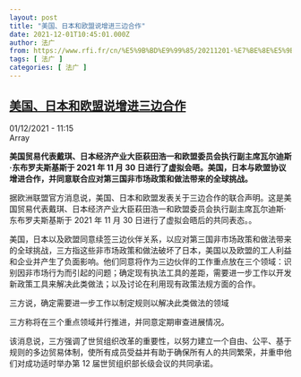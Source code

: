 ```yaml
---
layout: post
title: "美国、日本和欧盟说增进三边合作"
date: 2021-12-01T10:45:01.000Z
author: 法广
from: https://www.rfi.fr/cn/%E5%9B%BD%E9%99%85/20211201-%E7%BE%8E%E5%9B%BD-%E6%97%A5%E6%9C%AC%E5%92%8C%E6%AC%A7%E7%9B%9F%E8%AF%B4%E5%A2%9E%E8%BF%9B%E4%B8%89%E8%BE%B9%E5%90%88%E4%BD%9C
tags: [ 法广 ]
categories: [ 法广 ]
---
```

<!--1638355501000-->
[美国、日本和欧盟说增进三边合作](https://www.rfi.fr/cn/%E5%9B%BD%E9%99%85/20211201-%E7%BE%8E%E5%9B%BD-%E6%97%A5%E6%9C%AC%E5%92%8C%E6%AC%A7%E7%9B%9F%E8%AF%B4%E5%A2%9E%E8%BF%9B%E4%B8%89%E8%BE%B9%E5%90%88%E4%BD%9C)
------

<div>
<div>01/12/2021 - 11:15</div>Array<p><strong>                    美国贸易代表戴琪、日本经济产业大臣萩田浩一和欧盟委员会执行副主席瓦尔迪斯·东布罗夫斯基斯于 2021 年 11 月 30 日进行了虚拟会晤。美国，日本与欧盟协议增进合作，并同意联合应对第三国非市场政策和做法带来的全球挑战。                </strong></p><div >                    <p>据欧洲联盟官方消息说，美国、日本和欧盟发表关于三边合作的联合声明。这是美国贸易代表戴琪、日本经济产业大臣萩田浩一和欧盟委员会执行副主席瓦尔迪斯·东布罗夫斯基斯于 2021 年 11 月 30 日进行了虚拟会晤后的共同表态。。</p><p>美国，日本以及欧盟同意续签三边伙伴关系，以应对第三国非市场政策和做法带来的全球挑战，三方指这些非市场政策和做法破坏了日本，美国以及欧盟的工人利益和企业并产生了负面影响。他们同意将作为三边伙伴的工作重点放在三个领域：识别因非市场行为而引起的问题；确定现有执法工具的差距，需要进一步工作以开发新政策工具来解决此类做法；以及讨论在利用现有政策法规方面的合作。</p><p>三方说，确定需要进一步工作以制定规则以解决此类做法的领域</p><p>三方称将在三个重点领域并行推进，并同意定期审查进展情况。</p><p>该消息说，三方强调了世贸组织改革的重要性，以努力建立一个自由、公平、基于规则的多边贸易体制，使所有成员受益并有助于确保所有人的共同繁荣，并重申他们对成功适时举办第 12 届世贸组织部长级会议的共同承诺。</p>                                            <div data-selfpromo-newsletter>    </div>    <div data-selfpromo-app>    </div>                </div>
</div>
